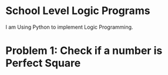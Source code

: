 # School Level Logic Programs
I am Using Python to implement Logic Programming.

# Problem 1: Check if a number is Perfect Square

